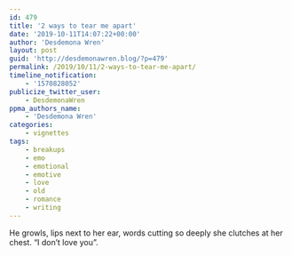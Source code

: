 ```yaml
---
id: 479
title: '2 ways to tear me apart'
date: '2019-10-11T14:07:22+00:00'
author: 'Desdemona Wren'
layout: post
guid: 'http://desdemonawren.blog/?p=479'
permalink: /2019/10/11/2-ways-to-tear-me-apart/
timeline_notification:
    - '1570828052'
publicize_twitter_user:
    - DesdemonaWren
ppma_authors_name:
    - 'Desdemona Wren'
categories:
    - vignettes
tags:
    - breakups
    - emo
    - emotional
    - emotive
    - love
    - old
    - romance
    - writing
---
```


He growls, lips next to her ear, words cutting so deeply she clutches at her chest. “I don’t love you”.